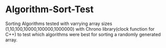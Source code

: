 # Algorithm-Sort-Test

Sorting Algorithms tested with varrying array sizes (1,10,100,10000,100000,1000000) with Chrono library(clock function for C++) to test which algorithms were best for sorting a randomly generated array.
